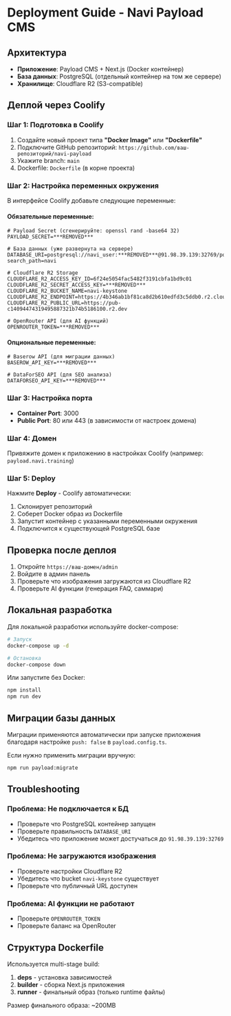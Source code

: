 # Deployment Guide - Navi Payload CMS

## Архитектура
- **Приложение**: Payload CMS + Next.js (Docker контейнер)
- **База данных**: PostgreSQL (отдельный контейнер на том же сервере)
- **Хранилище**: Cloudflare R2 (S3-compatible)

## Деплой через Coolify

### Шаг 1: Подготовка в Coolify

1. Создайте новый проект типа **"Docker Image"** или **"Dockerfile"**
2. Подключите GitHub репозиторий: `https://github.com/ваш-репозиторий/navi-payload`
3. Укажите branch: `main`
4. Dockerfile: `Dockerfile` (в корне проекта)

### Шаг 2: Настройка переменных окружения

В интерфейсе Coolify добавьте следующие переменные:

#### Обязательные переменные:

```env
# Payload Secret (сгенерируйте: openssl rand -base64 32)
PAYLOAD_SECRET=***REMOVED***

# База данных (уже развернута на сервере)
DATABASE_URI=postgresql://navi_user:***REMOVED***@91.98.39.139:32769/postgres?search_path=navi

# Cloudflare R2 Storage
CLOUDFLARE_R2_ACCESS_KEY_ID=6f24e5054fac5482f3191cbfa1bd9c01
CLOUDFLARE_R2_SECRET_ACCESS_KEY=***REMOVED***
CLOUDFLARE_R2_BUCKET_NAME=navi-keystone
CLOUDFLARE_R2_ENDPOINT=https://4b346ab1bf81ca8d2b610edfd3c5ddb0.r2.cloudflarestorage.com
CLOUDFLARE_R2_PUBLIC_URL=https://pub-c14094474319495887321b74b5186100.r2.dev

# OpenRouter API (для AI функций)
OPENROUTER_TOKEN=***REMOVED***
```

#### Опциональные переменные:

```env
# Baserow API (для миграции данных)
BASEROW_API_KEY=***REMOVED***

# DataForSEO API (для SEO анализа)
DATAFORSEO_API_KEY=***REMOVED***
```

### Шаг 3: Настройка порта

- **Container Port**: 3000
- **Public Port**: 80 или 443 (в зависимости от настроек домена)

### Шаг 4: Домен

Привяжите домен к приложению в настройках Coolify (например: `payload.navi.training`)

### Шаг 5: Deploy

Нажмите **Deploy** - Coolify автоматически:
1. Склонирует репозиторий
2. Соберет Docker образ из Dockerfile
3. Запустит контейнер с указанными переменными окружения
4. Подключится к существующей PostgreSQL базе

## Проверка после деплоя

1. Откройте `https://ваш-домен/admin`
2. Войдите в админ панель
3. Проверьте что изображения загружаются из Cloudflare R2
4. Проверьте AI функции (генерация FAQ, саммари)

## Локальная разработка

Для локальной разработки используйте docker-compose:

```bash
# Запуск
docker-compose up -d

# Остановка
docker-compose down
```

Или запустите без Docker:

```bash
npm install
npm run dev
```

## Миграции базы данных

Миграции применяются автоматически при запуске приложения благодаря настройке `push: false` в `payload.config.ts`.

Если нужно применить миграции вручную:

```bash
npm run payload:migrate
```

## Troubleshooting

### Проблема: Не подключается к БД
- Проверьте что PostgreSQL контейнер запущен
- Проверьте правильность `DATABASE_URI`
- Убедитесь что приложение может достучаться до `91.98.39.139:32769`

### Проблема: Не загружаются изображения
- Проверьте настройки Cloudflare R2
- Убедитесь что bucket `navi-keystone` существует
- Проверьте что публичный URL доступен

### Проблема: AI функции не работают
- Проверьте `OPENROUTER_TOKEN`
- Проверьте баланс на OpenRouter

## Структура Dockerfile

Используется multi-stage build:
1. **deps** - установка зависимостей
2. **builder** - сборка Next.js приложения
3. **runner** - финальный образ (только runtime файлы)

Размер финального образа: ~200MB
